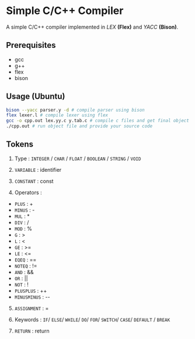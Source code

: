 # Simple C/C++ Compiler

A simple C/C++ compiler implemented in _LEX_ __(Flex)__ and _YACC_ __(Bison)__.

## Prerequisites

-   gcc
-   g++
-   flex
-   bison

## Usage (Ubuntu)

```bash
bison --yacc parser.y -d # compile parser using bison
flex lexer.l # compile lexer using flex
gcc -o cpp.out lex.yy.c y.tab.c # compile c files and get final object file
./cpp.out # run object file and provide your source code
```

## Tokens

1)  Type : `INTEGER` / `CHAR` / `FLOAT` / `BOOLEAN` / `STRING` / `VOID`

2)  `VARIABLE` : identifier

3)  `CONSTANT` : const

4)  Operators :

-   `PLUS` : +
-   `MINUS` : -
-   `MUL` : *
-   `DIV` : /
-   `MOD` : %
-   `G` : >
-   `L` : <
-   `GE` : >=
-   `LE` : <=
-   `EQEQ` : ==
-   `NOTEQ` : !=
-   `AND` : &&
-   `OR` : ||
-   `NOT` : !
-   `PLUSPLUS` : ++
-   `MINUSMINUS` : --

5)  `ASSIGNMENT` : =

6)  Keywords : `IF`/ `ELSE`/ `WHILE`/ `DO`/ `FOR`/ `SWITCH`/ `CASE`/ `DEFAULT` /  `BREAK`

7)  `RETURN` : return
